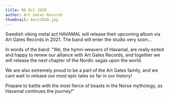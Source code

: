 ```yaml
---
title: 06 Oct 2020
author: Art Gates Records
thumbnail: 6oct2020.jpg
---
```

Swedish viking metal act HAVAMAL will release their upcoming album via Art Gates Records in 2021. The band will enter the studio very soon...

In words of the band:
"We, the hymn-weavers of Havamal, are really exited and happy to renew our alliance with Art Gates Records, and together we will release the next chapter of the Nordic sagas upon the world.

We are also extremely proud to be a part of the Art Gates family, and we cant wait to release our most epic tales so far in our history!

Prepare to battle with the most fierce of beasts in the Norse mythology, as Havamal continues the journey!"